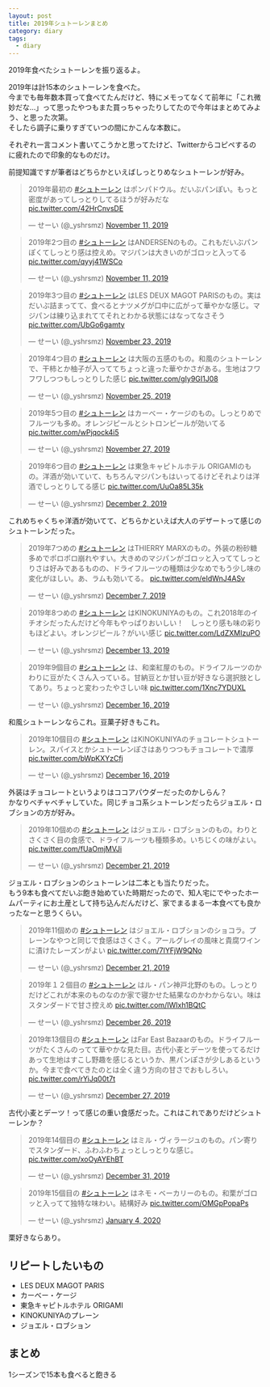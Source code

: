 ```yaml
---
layout: post
title: 2019年シュトーレンまとめ
category: diary
tags:
  - diary
---
```


2019年食べたシュトーレンを振り返るよ。

2019年は計15本のシュトーレンを食べた。  
今までも毎年数本買って食べてたんだけど、特にメモってなくて前年に「これ微妙だな…」って思ったやつもまた買っちゃったりしてたので今年はまとめてみよう、と思った次第。  
そしたら調子に乗りすぎていつの間にかこんな本数に。

それぞれ一言コメント書いてこうかと思ってたけど、Twitterからコピペするのに疲れたので印象的なものだけ。

前提知識ですが筆者はどちらかといえばしっとりめなシュトーレンが好み。


<blockquote class="twitter-tweet"><p lang="ja" dir="ltr">2019年最初の <a href="https://twitter.com/hashtag/%E3%82%B7%E3%83%A5%E3%83%88%E3%83%BC%E3%83%AC%E3%83%B3?src=hash&amp;ref_src=twsrc%5Etfw">#シュトーレン</a> はポンパドウル。だいぶパンぽい。もっと密度があってしっとりしてるほうが好みだな <a href="https://t.co/42HrCnvsDE">pic.twitter.com/42HrCnvsDE</a></p>&mdash; せーい (@_yshrsmz) <a href="https://twitter.com/_yshrsmz/status/1193684282306285569?ref_src=twsrc%5Etfw">November 11, 2019</a></blockquote>

<blockquote class="twitter-tweet"><p lang="ja" dir="ltr">2019年2つ目の <a href="https://twitter.com/hashtag/%E3%82%B7%E3%83%A5%E3%83%88%E3%83%BC%E3%83%AC%E3%83%B3?src=hash&amp;ref_src=twsrc%5Etfw">#シュトーレン</a> はANDERSENのもの。これもだいぶパンぽくてしっとり感は控えめ。マジパンは大きいのがゴロッと入ってる <a href="https://t.co/qyyj41WSCo">pic.twitter.com/qyyj41WSCo</a></p>&mdash; せーい (@_yshrsmz) <a href="https://twitter.com/_yshrsmz/status/1194033957022531584?ref_src=twsrc%5Etfw">November 11, 2019</a></blockquote>

<blockquote class="twitter-tweet"><p lang="ja" dir="ltr">2019年3つ目の <a href="https://twitter.com/hashtag/%E3%82%B7%E3%83%A5%E3%83%88%E3%83%BC%E3%83%AC%E3%83%B3?src=hash&amp;ref_src=twsrc%5Etfw">#シュトーレン</a> はLES DEUX MAGOT PARISのもの。実はだいぶ詰まってて、食べるとナツメグが口中に広がって華やかな感じ。マジパンは練り込まれててそれとわかる状態にはなってなさそう <a href="https://t.co/UbGo6gamty">pic.twitter.com/UbGo6gamty</a></p>&mdash; せーい (@_yshrsmz) <a href="https://twitter.com/_yshrsmz/status/1198034841503010817?ref_src=twsrc%5Etfw">November 23, 2019</a></blockquote>

<blockquote class="twitter-tweet"><p lang="ja" dir="ltr">2019年4つ目の <a href="https://twitter.com/hashtag/%E3%82%B7%E3%83%A5%E3%83%88%E3%83%BC%E3%83%AC%E3%83%B3?src=hash&amp;ref_src=twsrc%5Etfw">#シュトーレン</a> は大阪の五感のもの。和風のシュトーレンで、干柿とか柚子が入っててちょっと違った華やかさがある。生地はフワフワしつつもしっとりした感じ <a href="https://t.co/gIy9GI1J08">pic.twitter.com/gIy9GI1J08</a></p>&mdash; せーい (@_yshrsmz) <a href="https://twitter.com/_yshrsmz/status/1199113884302372864?ref_src=twsrc%5Etfw">November 25, 2019</a></blockquote> 

<blockquote class="twitter-tweet"><p lang="ja" dir="ltr">2019年5つ目の <a href="https://twitter.com/hashtag/%E3%82%B7%E3%83%A5%E3%83%88%E3%83%BC%E3%83%AC%E3%83%B3?src=hash&amp;ref_src=twsrc%5Etfw">#シュトーレン</a> はカーべー・ケージのもの。しっとりめでフルーツも多め。オレンジピールとシトロンピールが効いてる <a href="https://t.co/wPjqock4i5">pic.twitter.com/wPjqock4i5</a></p>&mdash; せーい (@_yshrsmz) <a href="https://twitter.com/_yshrsmz/status/1199838698969292801?ref_src=twsrc%5Etfw">November 27, 2019</a></blockquote>

<blockquote class="twitter-tweet"><p lang="ja" dir="ltr">2019年6つ目の <a href="https://twitter.com/hashtag/%E3%82%B7%E3%83%A5%E3%83%88%E3%83%BC%E3%83%AC%E3%83%B3?src=hash&amp;ref_src=twsrc%5Etfw">#シュトーレン</a> は東急キャピトルホテル ORIGAMIのもの。洋酒が効いていて、もちろんマジパンもはいってるけどそれよりは洋酒でしっとりしてる感じ <a href="https://t.co/UuOa85L35k">pic.twitter.com/UuOa85L35k</a></p>&mdash; せーい (@_yshrsmz) <a href="https://twitter.com/_yshrsmz/status/1201647951031857152?ref_src=twsrc%5Etfw">December 2, 2019</a></blockquote>

これめちゃくちゃ洋酒が効いてて、どちらかといえば大人のデザートって感じのシュトーレンだった。

<blockquote class="twitter-tweet"><p lang="ja" dir="ltr">2019年7つめの <a href="https://twitter.com/hashtag/%E3%82%B7%E3%83%A5%E3%83%88%E3%83%BC%E3%83%AC%E3%83%B3?src=hash&amp;ref_src=twsrc%5Etfw">#シュトーレン</a> はTHIERRY MARXのもの。外装の粉砂糖多めでポロポロ崩れやすい。大きめのマジパンがゴロッと入っててしっとりさは好みであるものの、ドライフルーツの種類は少なめでもう少し味の変化がほしい。あ、ラムも効いてる。 <a href="https://t.co/eIdWnJ4ASv">pic.twitter.com/eIdWnJ4ASv</a></p>&mdash; せーい (@_yshrsmz) <a href="https://twitter.com/_yshrsmz/status/1203153479386071040?ref_src=twsrc%5Etfw">December 7, 2019</a></blockquote>

<blockquote class="twitter-tweet"><p lang="ja" dir="ltr">2019年8つめの <a href="https://twitter.com/hashtag/%E3%82%B7%E3%83%A5%E3%83%88%E3%83%BC%E3%83%AC%E3%83%B3?src=hash&amp;ref_src=twsrc%5Etfw">#シュトーレン</a> はKINOKUNIYAのもの。これ2018年のイチオシだったんだけど今年もやっぱりおいしい！　しっとり感も味の彩りもほどよい。オレンジピール？がいい感じ <a href="https://t.co/LdZXMIzuPO">pic.twitter.com/LdZXMIzuPO</a></p>&mdash; せーい (@_yshrsmz) <a href="https://twitter.com/_yshrsmz/status/1205277838510682112?ref_src=twsrc%5Etfw">December 13, 2019</a></blockquote> 

<blockquote class="twitter-tweet"><p lang="ja" dir="ltr">2019年9個目の <a href="https://twitter.com/hashtag/%E3%82%B7%E3%83%A5%E3%83%88%E3%83%BC%E3%83%AC%E3%83%B3?src=hash&amp;ref_src=twsrc%5Etfw">#シュトーレン</a> は、和楽紅屋のもの。ドライフルーツのかわりに豆がたくさん入っている。甘納豆とか甘い豆が好きなら選択肢としてあり。ちょっと変わったやさしい味 <a href="https://t.co/1Xnc7YDUXL">pic.twitter.com/1Xnc7YDUXL</a></p>&mdash; せーい (@_yshrsmz) <a href="https://twitter.com/_yshrsmz/status/1206371840702046208?ref_src=twsrc%5Etfw">December 16, 2019</a></blockquote>

和風シュトーレンならこれ。豆菓子好きもこれ。


<blockquote class="twitter-tweet"><p lang="ja" dir="ltr">2019年10個目の <a href="https://twitter.com/hashtag/%E3%82%B7%E3%83%A5%E3%83%88%E3%83%BC%E3%83%AC%E3%83%B3?src=hash&amp;ref_src=twsrc%5Etfw">#シュトーレン</a> はKINOKUNIYAのチョコレートシュトーレン。スパイスとかシュトーレンぽさはありつつもチョコレートで濃厚 <a href="https://t.co/bWpKXYzCfj">pic.twitter.com/bWpKXYzCfj</a></p>&mdash; せーい (@_yshrsmz) <a href="https://twitter.com/_yshrsmz/status/1206725690109788161?ref_src=twsrc%5Etfw">December 16, 2019</a></blockquote>

外装はチョコレートというよりはココアパウダーだったのかしらん？  
かなりベチャベチャしていた。同じチョコ系シュトーレンだったらジョエル・ロブションの方が好み。


<blockquote class="twitter-tweet"><p lang="ja" dir="ltr">2019年10個めの <a href="https://twitter.com/hashtag/%E3%82%B7%E3%83%A5%E3%83%88%E3%83%BC%E3%83%AC%E3%83%B3?src=hash&amp;ref_src=twsrc%5Etfw">#シュトーレン</a> はジョエル・ロブションのもの。わりとさくさく目の食感で、ドライフルーツも種類多め。いちじくの味がよい。 <a href="https://t.co/fUaOmjMVJi">pic.twitter.com/fUaOmjMVJi</a></p>&mdash; せーい (@_yshrsmz) <a href="https://twitter.com/_yshrsmz/status/1208366243327012864?ref_src=twsrc%5Etfw">December 21, 2019</a></blockquote>

ジョエル・ロブションのシュトーレンは二本とも当たりだった。  
もう9本も食べてだいぶ飽き始めていた時期だったので、知人宅にでやったホームパーティにお土産として持ち込んだんだけど、家でまるまる一本食べても良かったなーと思うくらい。  

<blockquote class="twitter-tweet"><p lang="ja" dir="ltr">2019年11個めの <a href="https://twitter.com/hashtag/%E3%82%B7%E3%83%A5%E3%83%88%E3%83%BC%E3%83%AC%E3%83%B3?src=hash&amp;ref_src=twsrc%5Etfw">#シュトーレン</a> はジョエル・ロブションのショコラ。プレーンなやつと同じで食感はさくさく。アールグレイの風味と貴腐ワインに漬けたレーズンがよい <a href="https://t.co/7IYFjW9QNo">pic.twitter.com/7IYFjW9QNo</a></p>&mdash; せーい (@_yshrsmz) <a href="https://twitter.com/_yshrsmz/status/1208366807272157193?ref_src=twsrc%5Etfw">December 21, 2019</a></blockquote>

<blockquote class="twitter-tweet"><p lang="ja" dir="ltr">2019年１２個目の <a href="https://twitter.com/hashtag/%E3%82%B7%E3%83%A5%E3%83%88%E3%83%BC%E3%83%AC%E3%83%B3?src=hash&amp;ref_src=twsrc%5Etfw">#シュトーレン</a> はル・パン神戸北野のもの。しっとりだけどこれが本来のものなのか家で寝かせた結果なのかわからない。味はスタンダードで甘さ控えめ <a href="https://t.co/IWIxh1BQtC">pic.twitter.com/IWIxh1BQtC</a></p>&mdash; せーい (@_yshrsmz) <a href="https://twitter.com/_yshrsmz/status/1210348498899496961?ref_src=twsrc%5Etfw">December 26, 2019</a></blockquote>

<blockquote class="twitter-tweet"><p lang="ja" dir="ltr">2019年13個目の <a href="https://twitter.com/hashtag/%E3%82%B7%E3%83%A5%E3%83%88%E3%83%BC%E3%83%AC%E3%83%B3?src=hash&amp;ref_src=twsrc%5Etfw">#シュトーレン</a> はFar East Bazaarのもの。ドライフルーツがたくさんのってて華やかな見た目。古代小麦とデーツを使ってるだけあって生地はすこし野趣を感じるというか、黒パンぽさが少しあるというか。今まで食べてきたのとは全く違う方向の甘さでおもしろい。 <a href="https://t.co/rYiJq00t7t">pic.twitter.com/rYiJq00t7t</a></p>&mdash; せーい (@_yshrsmz) <a href="https://twitter.com/_yshrsmz/status/1210351314862870528?ref_src=twsrc%5Etfw">December 27, 2019</a></blockquote>

古代小麦とデーツ！って感じの重い食感だった。これはこれでありだけどシュトーレンか？

<blockquote class="twitter-tweet"><p lang="ja" dir="ltr">2019年14個目の <a href="https://twitter.com/hashtag/%E3%82%B7%E3%83%A5%E3%83%88%E3%83%BC%E3%83%AC%E3%83%B3?src=hash&amp;ref_src=twsrc%5Etfw">#シュトーレン</a> はミル・ヴィラージュのもの。パン寄りでスタンダード、ふわふわちょっとしっとりな感じ。 <a href="https://t.co/xoOyAYEhBT">pic.twitter.com/xoOyAYEhBT</a></p>&mdash; せーい (@_yshrsmz) <a href="https://twitter.com/_yshrsmz/status/1211825882270027779?ref_src=twsrc%5Etfw">December 31, 2019</a></blockquote>

<blockquote class="twitter-tweet"><p lang="ja" dir="ltr">2019年15個目の <a href="https://twitter.com/hashtag/%E3%82%B7%E3%83%A5%E3%83%88%E3%83%BC%E3%83%AC%E3%83%B3?src=hash&amp;ref_src=twsrc%5Etfw">#シュトーレン</a> はネモ・ベーカリーのもの。和栗がゴロッと入ってて独特な味わい。結構好み <a href="https://t.co/OMGpPopaPs">pic.twitter.com/OMGpPopaPs</a></p>&mdash; せーい (@_yshrsmz) <a href="https://twitter.com/_yshrsmz/status/1213270564279738368?ref_src=twsrc%5Etfw">January 4, 2020</a></blockquote>

栗好きならあり。

## リピートしたいもの

- LES DEUX MAGOT PARIS
- カーべー・ケージ
- 東急キャピトルホテル ORIGAMI
- KINOKUNIYAのプレーン
- ジョエル・ロブション

## まとめ

1シーズンで15本も食べると飽きる


